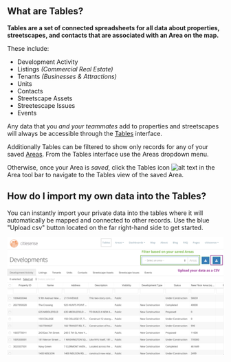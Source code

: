 ## What are Tables?
**Tables are a set of connected spreadsheets for all data about properties, streetscapes, and contacts that are associated with an Area on the map.** 

These include:
- Development Activity
- Listings *(Commercial Real Estate)*
- Tenants *(Businesses & Attractions)*
- Units
- Contacts
- Streetscape Assets
- Streetescape Issues
- Events

Any data that you *and your teammates* add to properties and streetscapes will always be accessible through the [Tables](https://www.citiesense.com/tables) interface. 

Additionally Tables can be filtered to show only records for any of your saved [Areas](https://www.citiesense.com/docs/pages/02-Getting%20Started.md). From the Tables interface use the Areas dropdown menu. 

Otherwise, once your Area is *saved*, click the Tables icon 
![alt text](https://farm5.staticflickr.com/4416/36903352205_0bf19a1da0_s.jpg "Tables icon") in the Area tool bar to navigate to the Tables view of the saved Area. 

## How do I import my own data into the Tables?
You can instantly import your private data into the tables where it will automatically be mapped and connected to other records. Use the blue "Upload csv" button located on the far right-hand side to get started. 

<img src="https://github.com/citiesense/docs/blob/master/images/tables_instructions.png?raw=true" width="650" />



